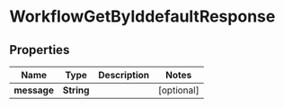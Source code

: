 

# WorkflowGetByIddefaultResponse


## Properties

| Name | Type | Description | Notes |
|------------ | ------------- | ------------- | -------------|
|**message** | **String** |  |  [optional] |



